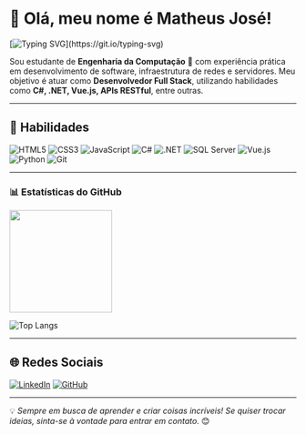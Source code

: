 # 👋 Olá, meu nome é Matheus José!

[![Typing SVG](https://readme-typing-svg.herokuapp.com?font=Fira+Code&size=24&pause=1000&color=00F700&width=435&lines=Bem-vindo+ao+meu+GitHub!;Desenvolvedor+Fullstack!;Apaixonado+por+Tecnologia!)](https://git.io/typing-svg)

Sou estudante de **Engenharia da Computação** 🚀 com experiência prática em desenvolvimento de software, infraestrutura de redes e servidores. Meu objetivo é atuar como **Desenvolvedor Full Stack**, utilizando habilidades como **C#, .NET, Vue.js, APIs RESTful**, entre outras.

---

## 🚀 Habilidades
![HTML5](https://img.shields.io/badge/HTML5-E34F26?style=for-the-badge&logo=html5&logoColor=white)
![CSS3](https://img.shields.io/badge/CSS3-1572B6?style=for-the-badge&logo=css3&logoColor=white)
![JavaScript](https://img.shields.io/badge/JavaScript-F7DF1E?style=for-the-badge&logo=javascript&logoColor=black)
![C#](https://img.shields.io/badge/C%23-239120?style=for-the-badge&logo=c-sharp&logoColor=white)
![.NET](https://img.shields.io/badge/.NET-512BD4?style=for-the-badge&logo=dotnet&logoColor=white)
![SQL Server](https://img.shields.io/badge/SQL%20Server-CC2927?style=for-the-badge&logo=microsoft-sql-server&logoColor=white)
![Vue.js](https://img.shields.io/badge/Vue.js-35495E?style=for-the-badge&logo=vue.js&logoColor=4FC08D)
![Python](https://img.shields.io/badge/Python-3776AB?style=for-the-badge&logo=python&logoColor=white)
![Git](https://img.shields.io/badge/Git-F05032?style=for-the-badge&logo=git&logoColor=white)

---

### 📊 Estatísticas do GitHub

<div >
<img height="180em" src="https://github-readme-stats.vercel.app/api?username=mjpa10&show_icons=true&theme=dark&include_all_commits=true&hide_rank=true&hide=prs,contribs" />
</div>

![Top Langs](https://github-readme-stats.vercel.app/api/top-langs/?username=mjpa10&layout=compact&theme=dark)

---

## 🌐 Redes Sociais

[![LinkedIn](https://img.shields.io/badge/LinkedIn-blue?style=for-the-badge&logo=linkedin&logoColor=white)](https://www.linkedin.com/in/matheus-josee/)
[![GitHub](https://img.shields.io/badge/GitHub-black?style=for-the-badge&logo=github&logoColor=white)](https://github.com/mjpa10)

---

💡 *Sempre em busca de aprender e criar coisas incríveis! Se quiser trocar ideias, sinta-se à vontade para entrar em contato.* 😊
